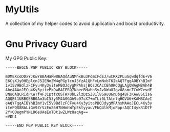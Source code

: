 # MyUtils
A collection of my helper codes to avoid duplication and boost productivity.

# Gnu Privacy Guard

My GPG Public Key:

```
-----BEGIN PGP PUBLIC KEY BLOCK-----

mDMEXcoDDxYJKwYBBAHaRw8BAQdAuNMhxBu3PdmIFdEJ/wCRX2PLuGqwdqfdE+V6
E6CsXJy0HEplcnJ5IENoZW4gPGplcnJ5YzA1QHFxLmNvbT6IkAQTFggAOBYhBImY
1vI5V9BdlzFCFyu4Ky3yitePBQJdygMPAhsjBQsJCAcCBhUKCQgLAgQWAgMBAh4B
AheAAAoJECu4Ky3yitePkDwBAIERQ7NbecBHaHhSvJvDWuUIgv08smcTCuW7evdF
BNu6AQCRIdPKWTf4F31pttcOSTW/0bL2lzDzSZ81l8S9uU6nDbg4BF3KAw8SCisG
AQQBl1UBBQEBB0Am3bI53y5M4A0GGh9o97cX7+mTLi0L7Atn7qHOVA6+KAMBCAeI
eAQYFggAIBYhBImY1vI5V9BdlzFCFyu4Ky3yitePBQJdygMPAhsMAAoJECu4Ky3y
itePQ88BALiGm9ZrVzEu86H7NHmhWYpEktyyauVFbQ4lkMjoPpprAQCI4ykR1D7F
2Y+OOegmPYNLD6eUAeEoTDt1wZLWz8aqAg==
=VDht

-----END PGP PUBLIC KEY BLOCK-----
```